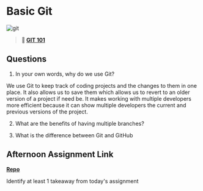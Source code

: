 # Basic Git

![git](https://git-scm.com/images/branching-illustration@2x.png)

> **📖 [GIT 101](https://codeworksacademy.com/fs-student-guide/resources/wk1/01-GIT)**

## Questions

1. In your own words, why do we use Git?

We use Git to keep track of coding projects and the changes to them in one place. It also allows us to save them which allows us to revert to an older version of a project if need be. It makes working with multiple developers more efficient because it can show multiple developers the current and previous versions of the project.

2. What are the benefits of having multiple branches?

3. What is the difference between Git and GitHub

## Afternoon Assignment Link

**[Repo](https://github.com/tylertruman/<ASSIGNMENT_REPO>)**

Identify at least 1 takeaway from today's assignment

